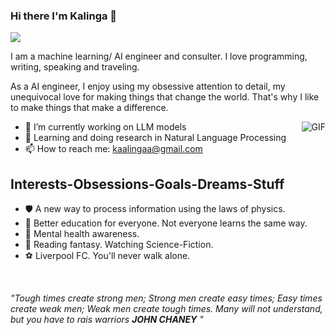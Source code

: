 ### Hi there I'm Kalinga 👋

![](https://komarev.com/ghpvc/?username=KalingaFer)

I am a machine learning/ AI engineer and consulter. I love programming, writing, speaking and traveling.

As a AI engineer, I enjoy using my obsessive attention to detail, my unequivocal love for making things that change the world. That's why I like to make things that make a difference.

<img align="right" alt="GIF" src="https://media.giphy.com/media/v1.Y2lkPTc5MGI3NjExZGc5d2tyeGtjazFpaGRkZm1maThxMmRleWhoZWk0Z3IxaTRpMXBzaSZlcD12MV9pbnRlcm5hbF9naWZfYnlfaWQmY3Q9Zw/YnexM9LwlwGu4Z1QnS/giphy-downsized-large.gif" />

- 🔭 I’m currently working on LLM models
- 🌱 Learning and doing research in Natural Language Processing 
- 📫 How to reach me: kaalingaa@gmail.com

## Interests-Obsessions-Goals-Dreams-Stuff

- :shield: A new way to process information using the laws of physics.
- :microscope: Better education for everyone. Not everyone learns the same way.
- :green_heart: Mental health awareness.
- :dragon: Reading fantasy. Watching Science-Fiction.
- :soccer: Liverpool FC. You'll never walk alone.

</br>

*"Tough times create strong men; Strong men create easy times; Easy times create weak men; Weak men create tough times. Many will not understand, but you have to rais warriors **JOHN CHANEY** "*
